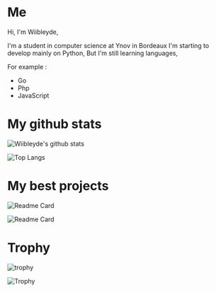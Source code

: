 # Me

Hi, I'm Wiibleyde, 

I'm a student in computer science at Ynov in Bordeaux
I'm starting to develop mainly on Python, 
But I'm still learning languages, 

For example :
- Go
- Php
- JavaScript

# My github stats

![Wiibleyde's github stats](https://github-readme-stats.vercel.app/api?username=Wiibleyde&show_icons=true&theme=radical)

![Top Langs](https://github-readme-stats.vercel.app/api/top-langs/?username=Wiibleyde&layout=compact&theme=radical)

# My best projects

![Readme Card](https://github-readme-stats.vercel.app/api/pin/?username=Wiibleyde&repo=Ical_Python_Bot&theme=synthwave)

![Readme Card](https://github-readme-stats.vercel.app/api/pin/?username=Wiibleyde&repo=FailyV-Weazel-News-Checker&theme=synthwave)


# Trophy

![trophy](https://github-profile-trophy.vercel.app/?username=Wiibleyde&theme=onedark)

![Trophy](https://github-profile-trophy.vercel.app/?username=wiibleyde&theme=juicyfresh&no-bg=true)
